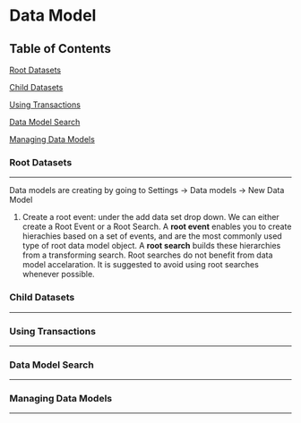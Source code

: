 # Data Model


## Table of Contents

[Root Datasets](#root-datasets)

[Child Datasets](#child-datasets)

[Using Transactions](#using-transactions)

[Data Model Search](#data-model-search)

[Managing Data Models](managing-data-models)



### Root Datasets
------------

Data models are creating by going to Settings -> Data models -> New Data Model

1. Create a root event: under the add data set drop down. We can either create a Root Event or a Root Search. A **root event** enables you to create hierachies based on 
a set of events, and are the most commonly used type of root data model object. A **root search** builds these hierarchies from a transforming search. Root searches do not benefit from data model accelaration. It is suggested to avoid using root searches whenever possible.



### Child Datasets
------------



### Using Transactions
------------



### Data Model Search
------------



### Managing Data Models
------------
